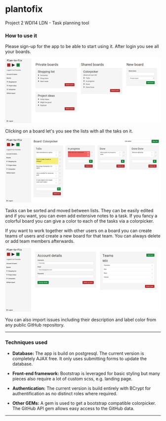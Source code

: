 # plantofix
Project 2 WDI14 LDN - Task planning tool

### How to use it

Please sign-up for the app to be able to start using it. After login you see all your boards.

![](./plantofix/app/assets/images/screenshot3.png)

Clicking on a board let's you see the lists with all the taks on it.

![](./plantofix/app/assets/images/screenshot1.png)

Tasks can be sorted and moved between lists. They can be easily edited and if you want, you can even add extensive notes to a task.
If you fancy a colorful board you can give a color to each of the tasks via a colorpicker. 

If you want to work together with other users on a board you can create teams of users and create a new board for that team. You can always delete or add team members afterwards.

![](./plantofix/app/assets/images/screenshot2.png)

You can also import issues including their description and label color from any public GitHub repository.

---

### Techniques used
* **Database:** The app is build on postgresql. The current version is completely AJAX free. It only uses submitting forms to update the database.

* **Front-end framework:** Bootstrap is leveraged for basic styling but many pieces also require a lot of custom scss, e.g. landing page.

* **Authentication:** The current version is build entirely with BCrypt for authentification as no distinct roles where required.

* **Other GEMs:** 
A gem is used to get a bootstrap compatible colorpicker. 
The GitHub API gem allows easy access to the GitHub data.

---


